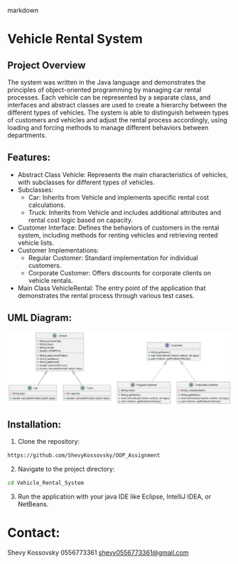 ﻿markdown
# Vehicle Rental System

## Project Overview
The system was written in the Java language and demonstrates the principles of object-oriented programming by managing car rental processes. Each vehicle can be represented by a separate class, and interfaces and abstract classes are used to create a hierarchy between the different types of vehicles. The system is able to distinguish between types of customers and vehicles and adjust the rental process accordingly, using loading and forcing methods to manage different behaviors between departments.

## Features:
- Abstract Class Vehicle: Represents the main characteristics of vehicles, with subclasses for different types of vehicles.
- Subclasses:
    - Car: Inherits from Vehicle and implements specific rental cost calculations.
    - Truck: Inherits from Vehicle and includes additional attributes and rental cost logic based on capacity.
- Customer Interface: Defines the behaviors of customers in the rental system, including methods for renting vehicles and retrieving rented vehicle lists.
- Customer Implementations:
    - Regular Customer: Standard implementation for individual customers.
    - Corporate Customer: Offers discounts for corporate clients on vehicle rentals.
- Main Class VehicleRental: The entry point of the application that demonstrates the rental process through various test cases.

## UML Diagram:
![UML Diagram](/src/UML.png)

## Installation:
1. Clone the repository:
```bash
https://github.com/ShevyKossovsky/OOP_Assignment
```
2. Navigate to the project directory:
```bash
cd Vehicle_Rental_System
```
3. Run the application with your java IDE like Eclipse, IntelliJ IDEA, or NetBeans.


# Contact:
Shevy Kossovsky 0556773361 shevy0556773361@gmail.com
